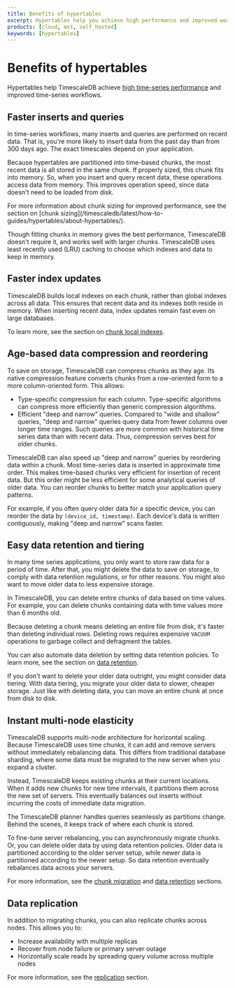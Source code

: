 ```yaml
---
title: Benefits of hypertables
excerpt: Hypertables help you achieve high performance and improved workflows when working with time-series data
products: [cloud, mst, self_hosted]
keywords: [hypertables]
---
```


# Benefits of hypertables

Hypertables help TimescaleDB achieve
[high time-series performance][performance-benchmark] and improved time-series
workflows.

## Faster inserts and queries

In time-series workflows, many inserts and queries are performed on recent data.
That is, you're more likely to insert data from the past day than from 300 days
ago. The exact timescales depend on your application.

Because hypertables are partitioned into time-based chunks, the most recent data
is all stored in the same chunk. If properly sized, this chunk fits into memory.
So, when you insert and query recent data, these operations access data from
memory. This improves operation speed, since data doesn't need to be loaded from
disk.

<Highlight type="note">
For more information about chunk sizing for improved performance, see the
section on
[chunk sizing](/timescaledb/latest/how-to-guides/hypertables/about-hypertables/).
</Highlight>

Though fitting chunks in memory gives the best performance, TimescaleDB doesn't
require it, and works well with larger chunks. TimescaleDB uses least recently
used (LRU) caching to choose which indexes and data to keep in memory.

## Faster index updates

TimescaleDB builds local indexes on each chunk, rather than global indexes
across all data. This ensures that recent data and its indexes both reside in
memory. When inserting recent data, index updates remain fast even on large
databases.

To learn more, see the section on [chunk local indexes][local-indexes].

## Age-based data compression and reordering

To save on storage, TimescaleDB can compress chunks as they age. Its native
compression feature converts chunks from a row-oriented form to a more
column-oriented form. This allows:

*   Type-specific compression for each column. Type-specific algorithms can
    compress more efficiently than generic compression algorithms.
*   Efficient "deep and narrow" queries. Compared to "wide and shallow" queries,
    "deep and narrow" queries query data from fewer columns over longer time
    ranges. Such queries are more common with historical time series data than
    with recent data. Thus, compression serves best for older chunks.

TimescaleDB can also speed up "deep and narrow" queries by reordering data
within a chunk. Most time-series data is inserted in approximate time order.
This makes time-based chunks very efficient for insertion of recent data. But
this order might be less efficient for some analytical queries of older data.
You can reorder chunks to better match your application query patterns.

For example, if you often query older data for a specific device, you can
reorder the data by `(device_id, timestamp)`. Each device's data is written
contiguously, making "deep and narrow" scans faster.

## Easy data retention and tiering

In many time series applications, you only want to store raw data for a period
of time. After that, you might delete the data to save on storage, to comply
with data retention regulations, or for other reasons. You might also want to
move older data to less expensive storage.

In TimescaleDB, you can delete entire chunks of data based on time values. For
example, you can delete chunks containing data with time values more than 6
months old.

Because deleting a chunk means deleting an entire file from disk, it's faster
than deleting individual rows. Deleting rows requires expensive `VACUUM`
operations to garbage collect and defragment the tables.

You can also automate data deletion by setting data retention policies. To learn
more, see the section on [data retention][data-retention].

If you don't want to delete your older data outright, you might consider data
tiering. With data tiering, you migrate your older data to slower, cheaper
storage. Just like with deleting data, you can move an entire chunk at once from
disk to disk.

## Instant multi-node elasticity

TimescaleDB supports multi-node architecture for horizontal scaling. Because
TimescaleDB uses time chunks, it can add and remove servers without immediately
rebalancing data. This differs from traditional database sharding, where some
data must be migrated to the new server when you expand a cluster.

Instead, TimescaleDB keeps existing chunks at their current locations. When it
adds new chunks for new time intervals, it partitions them across the new set of
servers. This eventually balances out inserts without incurring the costs of
immediate data migration.

The TimescaleDB planner handles queries seamlessly as partitions change. Behind
the scenes, it keeps track of where each chunk is stored.

To fine-tune server rebalancing, you can asynchronously migrate chunks. Or, you
can delete older data by using data retention policies. Older data is
partitioned according to the older server setup, while newer data is partitioned
according to the newer setup. So data retention eventually rebalances data
across your servers.

For more information, see the [chunk migration][chunk-migration] and
[data retention][data-retention] sections.

## Data replication

In addition to migrating chunks, you can also replicate chunks across nodes.
This allows you to:

*   Increase availability with multiple replicas
*   Recover from node failure or primary server outage
*   Horizontally scale reads by spreading query volume across multiple nodes

For more information, see the [replication][replication] section.

[chunk-migration]: /api/:currentVersion:/distributed-hypertables/move_chunk_experimental/
[data-retention]: /timescaledb/:currentVersion:/how-to-guides/data-retention/
[local-indexes]: /timescaledb/:currentVersion:/overview/core-concepts/hypertables-and-chunks/hypertable-architecture/#chunk-local-indexes
[performance-benchmark]: https://www.timescale.com/blog/timescaledb-vs-6a696248104e/
[replication]: /timescaledb/:currentVersion:/how-to-guides/replication-and-ha/
